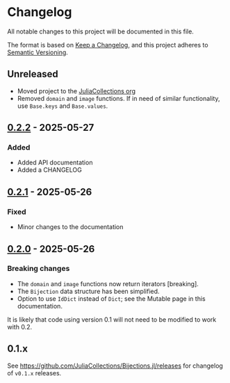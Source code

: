 # Changelog

All notable changes to this project will be documented in this file.

The format is based on [Keep a Changelog](https://keepachangelog.com/en/1.1.0/),
and this project adheres to [Semantic Versioning](https://semver.org/spec/v2.0.0.html).


## Unreleased

* Moved project to the [JuliaCollections org](https://github.com/JuliaCollections)
* Removed `domain` and `image` functions. If in need of similar functionality, use `Base.keys` and `Base.values`.

## [0.2.2][] - 2025-05-27

### Added

* Added API documentation
* Added a CHANGELOG


## [0.2.1][] - 2025-05-26

### Fixed

* Minor changes to the documentation


## [0.2.0][] - 2025-05-26

### Breaking changes

* The `domain` and `image` functions now return iterators [breaking].
* The `Bijection` data structure has been simplified.
* Option to use `IdDict` instead of `Dict`; see the Mutable page in this documentation.

It is likely that code using version 0.1 will not need to be modified to work with 0.2.


## 0.1.x

See https://github.com/JuliaCollections/Bijections.jl/releases for changelog of `v0.1.x` releases.

[0.2.2]: https://github.com/JuliaCollections/Bijections.jl/releases/tag/v0.2.2
[0.2.1]: https://github.com/JuliaCollections/Bijections.jl/releases/tag/v0.2.1
[0.2.0]: https://github.com/JuliaCollections/Bijections.jl/releases/tag/v0.2.0
